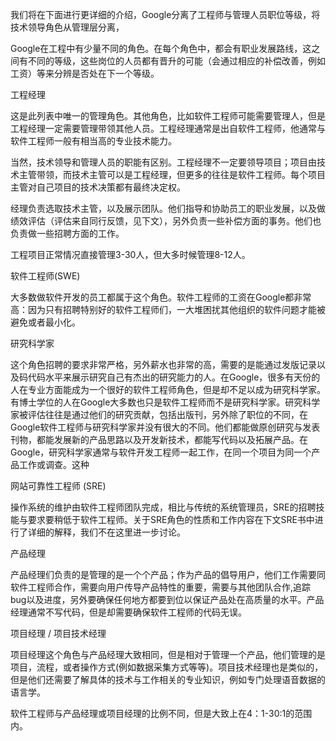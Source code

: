 我们将在下面进行更详细的介绍，Google分离了工程师与管理人员职位等级，将技术领导角色从管理层分离，




Google在工程中有少量不同的角色。在每个角色中，都会有职业发展路线，这之间有不同的等级，这些岗位的人员都有晋升的可能（会通过相应的补偿改善，例如工资）等来分辨是否处在下一个等级。

工程经理

这是此列表中唯一的管理角色。其他角色，比如软件工程师可能需要管理人，但是工程经理一定需要管理带领其他人员。工程经理通常是出自软件工程师，他通常与软件工程师一般有相当高的专业技术能力。

当然，技术领导和管理人员的职能有区别。工程经理不一定要领导项目；项目由技术主管带领，而技术主管可以是工程经理，但更多的往往是软件工程师。每个项目主管对自己项目的技术决策都有最终决定权。

经理负责选取技术主管，以及展示团队。他们指导和协助员工的职业发展，以及做绩效评估（评估来自同行反馈，见下文），另外负责一些补偿方面的事务。他们也负责做一些招聘方面的工作。

工程项目正常情况直接管理3-30人，但大多时候管理8-12人。


软件工程师(SWE)

大多数做软件开发的员工都属于这个角色。软件工程师的工资在Google都非常高：因为只有招聘特别好的软件工程师们，一大堆困扰其他组织的软件问题才能被避免或者最小化。


研究科学家

这个角色招聘的要求非常严格，另外薪水也非常的高，需要的是能通过发版记录以及码代码水平来展示研究自己有杰出的研究能力的人。在Google，很多有天份的人在专业方面能成为一个很好的软件工程师角色，但是却不足以成为研究科学家。有博士学位的人在Google大多数也只是软件工程师而不是研究科学家。研究科学家被评估往往是通过他们的研究贡献，包括出版刊，另外除了职位的不同，在Google软件工程师与研究科学家并没有很大的不同。他们都能做原创研究与发表刊物，都能发展新的产品思路以及开发新技术，都能写代码以及拓展产品。在Google，研究科学家通常与软件开发工程师一起工作，在同一个项目为同一个产品工作或调查。这种


网站可靠性工程师 (SRE)

操作系统的维护由软件工程师团队完成，相比与传统的系统管理员，SRE的招聘技能与要求要稍低于软件工程师。关于SRE角色的性质和工作内容在下文SRE书中进行了详细的解释，我们不在这里进一步讨论。

产品经理


产品经理们负责的是管理的是一个个产品；作为产品的倡导用户，他们工作需要同软件工程师合作，需要向用户传导产品特性的重要，需要与其他团队合作,追踪bug以及进度，另外要确保任何地方都要到位以保证产品处在高质量的水平。产品经理通常不写代码，但是却需要确保软件工程师的代码无误。



项目经理 / 项目技术经理


项目经理这个角色与产品经理大致相同，但是相对于管理一个产品，他们管理的是项目，流程，或者操作方式(例如数据采集方式等等)。项目技术经理也是类似的，但是他们还需要了解具体的技术与工作相关的专业知识，例如专门处理语音数据的语言学。

软件工程师与产品经理或项目经理的比例不同，但是大致上在4：1-30:1的范围内。


